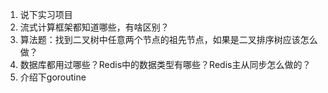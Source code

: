 1. 说下实习项目
2. 流式计算框架都知道哪些，有啥区别？
3. 算法题：找到二叉树中任意两个节点的祖先节点，如果是二叉排序树应该怎么做？
4. 数据库都用过哪些？Redis中的数据类型有哪些？Redis主从同步怎么做的？
5. 介绍下goroutine

